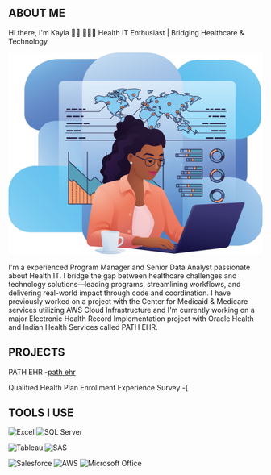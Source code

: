 ## ABOUT ME
Hi there, I'm Kayla 👋🏿 👩🏿‍💻 Health IT Enthusiast | Bridging Healthcare & Technology 
<p align="center">
  <img src="Shutterstock_2603055635-2.png" width="700" height="400"/>
</p>
I'm a experienced Program Manager and Senior Data Analyst passionate about Health IT. I bridge the gap between healthcare challenges and technology solutions—leading programs, streamlining workflows, and delivering real-world impact through code and coordination. I have previously worked on a project with the Center for Medicaid & Medicare services utilizing AWS Cloud Infrastructure and I'm currently working on a major Electronic Health Record Implementation project with Oracle Health and Indian Health Services called PATH EHR.

## PROJECTS
PATH EHR 
  -[path ehr](https://github.com/kreid191814/path-ehr-)

Qualified Health Plan Enrollment Experience Survey
  -[

  
## TOOLS I USE

<img src="https://img.icons8.com/color/48/microsoft-excel-2019--v1.png" alt="Excel" width="40"/> ![SQL Server](https://img.shields.io/badge/SQL_Server-CC2927?style=for-the-badge&logo=microsoftsqlserver&logoColor=white)

<img src="https://img.icons8.com/color/48/tableau-software.png" alt="Tableau" width="40"/> <img src="https://cdn.jsdelivr.net/gh/devicons/devicon/icons/sas/sas-original.svg" alt="SAS" width="40"/>

<img src="https://img.icons8.com/ios-filled/50/salesforce.png" alt="Salesforce" width="40"/> <img src="https://img.icons8.com/color/48/amazon-web-services.png" alt="AWS" width="40"/> <img src="https://img.icons8.com/color/48/microsoft-office-2019.png" alt="Microsoft Office" width="40"/>








<!--





-->
